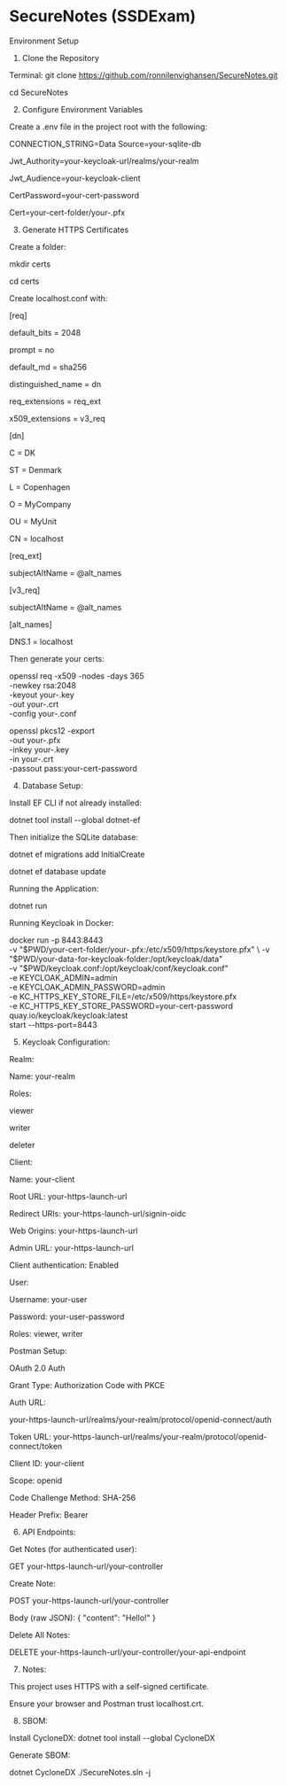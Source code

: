 # SecureNotes (SSDExam)

Environment Setup

1. Clone the Repository

Terminal:
git clone https://github.com/ronnilenvighansen/SecureNotes.git

cd SecureNotes

2. Configure Environment Variables

Create a .env file in the project root with the following:

CONNECTION_STRING=Data Source=your-sqlite-db

Jwt_Authority=your-keycloak-url/realms/your-realm

Jwt_Audience=your-keycloak-client

CertPassword=your-cert-password

Cert=your-cert-folder/your-.pfx

3. Generate HTTPS Certificates

Create a folder:

mkdir certs

cd certs

Create localhost.conf with:

[req]

default_bits       = 2048

prompt             = no

default_md         = sha256

distinguished_name = dn

req_extensions     = req_ext

x509_extensions    = v3_req


[dn]

C  = DK

ST = Denmark

L  = Copenhagen

O  = MyCompany

OU = MyUnit

CN = localhost

[req_ext]

subjectAltName = @alt_names

[v3_req]

subjectAltName = @alt_names

[alt_names]

DNS.1 = localhost

Then generate your certs:

openssl req -x509 -nodes -days 365 \
  -newkey rsa:2048 \
  -keyout your-.key \
  -out your-.crt \
  -config your-.conf

openssl pkcs12 -export \
  -out your-.pfx \
  -inkey your-.key \
  -in your-.crt \
  -passout pass:your-cert-password

4. Database Setup:

Install EF CLI if not already installed:

dotnet tool install --global dotnet-ef

Then initialize the SQLite database:

dotnet ef migrations add InitialCreate

dotnet ef database update

Running the Application:

dotnet run

Running Keycloak in Docker:

docker run -p 8443:8443 \
  -v "$PWD/your-cert-folder/your-.pfx:/etc/x509/https/keystore.pfx" \
  -v "$PWD/your-data-for-keycloak-folder:/opt/keycloak/data" \
  -v "$PWD/keycloak.conf:/opt/keycloak/conf/keycloak.conf" \
  -e KEYCLOAK_ADMIN=admin \
  -e KEYCLOAK_ADMIN_PASSWORD=admin \
  -e KC_HTTPS_KEY_STORE_FILE=/etc/x509/https/keystore.pfx \
  -e KC_HTTPS_KEY_STORE_PASSWORD=your-cert-password \
  quay.io/keycloak/keycloak:latest \
  start --https-port=8443

5. Keycloak Configuration:

Realm:

Name: your-realm

Roles:

viewer

writer

deleter

Client:

Name: your-client

Root URL: your-https-launch-url

Redirect URIs: your-https-launch-url/signin-oidc

Web Origins: your-https-launch-url

Admin URL: your-https-launch-url

Client authentication: Enabled

User:

Username: your-user

Password: your-user-password

Roles: viewer, writer

Postman Setup:

OAuth 2.0 Auth

Grant Type: Authorization Code with PKCE

Auth URL:

your-https-launch-url/realms/your-realm/protocol/openid-connect/auth

Token URL:
your-https-launch-url/realms/your-realm/protocol/openid-connect/token

Client ID: your-client

Scope: openid

Code Challenge Method: SHA-256

Header Prefix: Bearer

6. API Endpoints:

Get Notes (for authenticated user):

GET your-https-launch-url/your-controller

Create Note:

POST your-https-launch-url/your-controller

Body (raw JSON):
{
  "content": "Hello!"
}

Delete All Notes:

DELETE your-https-launch-url/your-controller/your-api-endpoint

7. Notes:

This project uses HTTPS with a self-signed certificate.

Ensure your browser and Postman trust localhost.crt.

8. SBOM:

Install CycloneDX: dotnet tool install --global CycloneDX

Generate SBOM: 

dotnet CycloneDX ./SecureNotes.sln -j